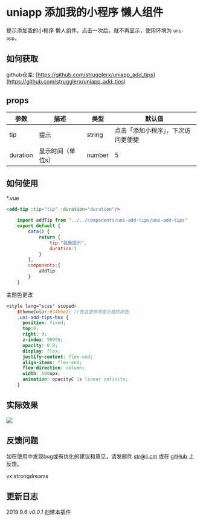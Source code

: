 

# uniapp 添加我的小程序 懒人组件

提示添加我的小程序 懒人组件。点击一次后，就不再显示，使用环境为 `uni-app`。  
  

## 如何获取
github仓库: [https://github.com/strugglerx/uniapp_add_tips](https://github.com/strugglerx/uniapp_add_tips)  
  
## props
| 参数|描述|类型|默认值|
|--|--|--|--|
|tip|提示|string|	点击「添加小程序」，下次访问更便捷|
|duration|显示时间（单位s）|number|5|

## 如何使用
*.vue
```html
<add-tip :tip="tip" :duration="duration"/>
```
  
```javascript
	import addTip from "../../components/uni-add-tips/uni-add-tips"
	export default {
		data() {
			return {
                tip:"我是提示",
                duration:1
			}
		},
		components:{
			addTip
		}
	}
```
主题色更改
```scss
<style lang="scss" scoped>
	$themeColor:#34b5e2; //在这里修改提示框的颜色
	.uni-add-tips-box {
	  position: fixed;
	  top:0;
	  right: 0;
	  z-index: 99999;
	  opacity: 0.8;
	  display: flex;
	  justify-content: flex-end;
	  align-items: flex-end;
	  flex-direction: column;
	  width: 600upx;
	  animation: opacityC 1s linear infinite;
	}
```
  
## 实际效果

![](https://github.com/strugglerx/uniapp_add_tips/blob/master/example.jpg?raw=true)



## 反馈问题
如在使用中发现bug或有优化的建议和意见，请发邮件 <str@li.cm> 或在 [gitHub](https://github.com/strugglerx/uniapp_add_tips) 上反馈。

vx:strongdreams
  
## 更新日志

2019.9.6 *v0.0.1*  创建本插件  
  